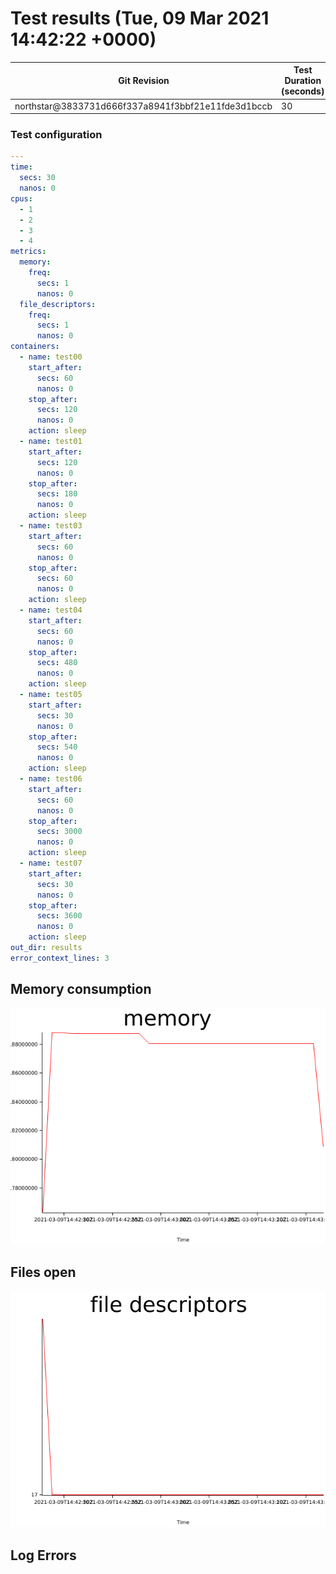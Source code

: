 # Test results (Tue, 09 Mar 2021 14:42:22 +0000)


Git Revision | Test Duration (seconds)
------------ | -----------------------
northstar@3833731d666f337a8941f3bbf21e11fde3d1bccb | 30

### Test configuration
```yaml
---
time:
  secs: 30
  nanos: 0
cpus:
  - 1
  - 2
  - 3
  - 4
metrics:
  memory:
    freq:
      secs: 1
      nanos: 0
  file_descriptors:
    freq:
      secs: 1
      nanos: 0
containers:
  - name: test00
    start_after:
      secs: 60
      nanos: 0
    stop_after:
      secs: 120
      nanos: 0
    action: sleep
  - name: test01
    start_after:
      secs: 120
      nanos: 0
    stop_after:
      secs: 180
      nanos: 0
    action: sleep
  - name: test03
    start_after:
      secs: 60
      nanos: 0
    stop_after:
      secs: 60
      nanos: 0
    action: sleep
  - name: test04
    start_after:
      secs: 60
      nanos: 0
    stop_after:
      secs: 480
      nanos: 0
    action: sleep
  - name: test05
    start_after:
      secs: 30
      nanos: 0
    stop_after:
      secs: 540
      nanos: 0
    action: sleep
  - name: test06
    start_after:
      secs: 60
      nanos: 0
    stop_after:
      secs: 3000
      nanos: 0
    action: sleep
  - name: test07
    start_after:
      secs: 30
      nanos: 0
    stop_after:
      secs: 3600
      nanos: 0
    action: sleep
out_dir: results
error_context_lines: 3
```

## Memory consumption

![memory graph](plots/memory.png)
## Files open

![file descriptors graph](plots/fd.png)
## Log Errors

